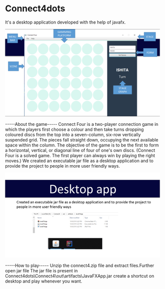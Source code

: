 # Connect4dots

It's a desktop application developed with the help of javafx.

![](Display.PNG)

-----About the game-----
Connect Four is a two-player connection game in which the players first choose a colour 
and then take turns dropping coloured discs from the top into a seven-column, six-row vertically suspended grid. 
The pieces fall straight down, occupying the next available space within the column. 
The objective of the game is to be the first to form a horizontal, vertical, or diagonal line of four of one's own discs. 
(Connect Four is a solved game. The first player can always win by playing the right moves.)
We created an executable jar file as a desktop application and to provide the project to people in more user friendly ways.

![](Capture.PNG)

-----How to play-----
Unzip the connect4.zip file and extract files.Further open jar file
The jar file is present in Connect4dots\Connect4\out\artifacts\JavaFXApp.jar create a shortcut on desktop and play whenever you want.
